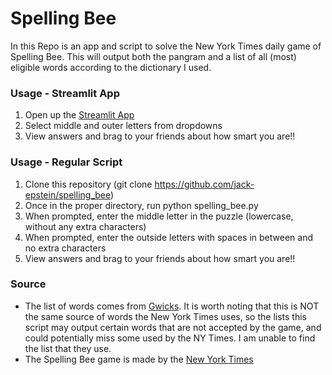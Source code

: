 # Spelling Bee
In this Repo is an app and script to solve the New York Times daily game of Spelling Bee. This will output both the pangram and a list of all (most) eligible words according to the dictionary I used.


### Usage - Streamlit App
1. Open up the [Streamlit App](https://share.streamlit.io/jack-epstein/spelling_bee/main/spelling_bee_st.py)
2. Select middle and outer letters from dropdowns
3. View answers and  brag to your friends about how smart you are!!

### Usage - Regular Script
1. Clone this repository (git clone https://github.com/jack-epstein/spelling_bee)
2. Once in the proper directory, run python spelling_bee.py
3. When prompted, enter the middle letter in the puzzle (lowercase, without any extra characters)
4. When prompted, enter the outside letters with spaces in between and no extra characters
5. View answers and  brag to your friends about how smart you are!!

### Source
- The list of words comes from [Gwicks](http://www.gwicks.net/dictionaries.htm). It is worth noting that this is NOT the same source of words the New York Times uses, so the lists this script may output certain words that are not accepted by the game, and could potentially miss some used by the NY Times. I am unable to find the list that they use.
- The Spelling Bee game is made by the [New York Times](https://www.nytimes.com/)
